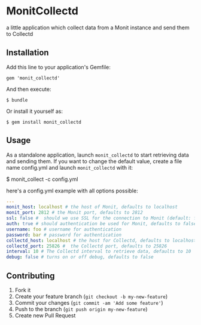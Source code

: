 # MonitCollectd

a little application which collect data from a Monit instance and send them to Collectd

## Installation

Add this line to your application's Gemfile:

    gem 'monit_collectd'

And then execute:

    $ bundle

Or install it yourself as:

    $ gem install monit_collectd

## Usage

As a standalone application, launch `monit_collectd` to start retrieving data and sending them.
If you want to change the default value, create a file name config.yml and launch `monit_collectd` with it:

   $ monit_collect -c config.yml

here's a config.yml example with all options possible:

``` yaml
---
monit_host: localhost # the host of Monit, defaults to localhost
monit_port: 2812 # the Monit port, defaults to 2812
ssl: false #  should we use SSL for the connection to Monit (default: false))
auth: true # should authentication be used for Monit, defaults to false
username: foo # username for authentication
password: bar # password for authentication
collectd_host: localhost # the host for Collectd, defaults to localhost
collectd_port: 25826 #  the Collectd port, defaults to 25826
interval: 10 # The Collectd interval to retrieve data, defaults to 10
debug: false # turns on or off debug, defaults to false
```

## Contributing

1. Fork it
2. Create your feature branch (`git checkout -b my-new-feature`)
3. Commit your changes (`git commit -am 'Add some feature'`)
4. Push to the branch (`git push origin my-new-feature`)
5. Create new Pull Request
